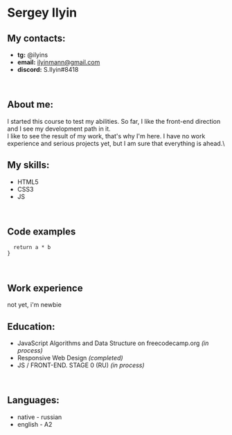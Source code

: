 # Sergey Ilyin

## My contacts:
- **tg:** @ilyins
- **email:** ilyinmann@gmail.com
- **discord:** S.Ilyin#8418
<br>

## About me:
I started this course to test my abilities. So far, I like the front-end direction and I see my development path in it.\
I like to see the result of my work, that's why I'm here. I have no work experience and serious projects yet, but I am sure that everything is ahead.\

## My skills:
- HTML5
- CSS3
- JS
<br>

## Code examples

```function multiply(a, b) {
  return a * b
}
```
<br>

## Work experience
not yet, i'm newbie
<br>

## Education:
- JavaScript Algorithms and Data Structure on freecodecamp.org *(in process)*
- Responsive Web Design *(completed)*
- JS / FRONT-END. STAGE 0 (RU) *(in process)*
<br>

## Languages:
- native - russian
- english - A2




